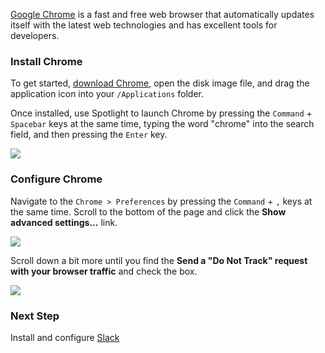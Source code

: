 [Google Chrome](https://www.google.com/chrome/) is a fast and free web browser that automatically updates itself with the latest web technologies and has excellent tools for developers.

### Install Chrome

To get started, [download Chrome](https://www.google.com/chrome/browser/desktop/), open the disk image file, and drag the application icon into your `/Applications` folder.

Once installed, use Spotlight to launch Chrome by pressing the `Command` + `Spacebar` keys at the same time, typing the word "chrome" into the search field, and then pressing the `Enter` key.

![](https://i.imgur.com/qnONHeW.jpg)

### Configure Chrome

Navigate to the `Chrome > Preferences` by pressing the `Command` + `,` keys at the same time. Scroll to the bottom of the page and click the **Show advanced settings...** link.

![](https://i.imgur.com/O7jFfxQ.png)

Scroll down a bit more until you find the **Send a "Do Not Track" request with your browser traffic** and check the box.

![](https://i.imgur.com/NAWbEim.png)

### Next Step

Install and configure [Slack](Slack.md)
